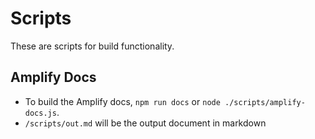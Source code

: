 # Scripts

These are scripts for build functionality.

## Amplify Docs

* To build the Amplify docs, `npm run docs` or `node ./scripts/amplify-docs.js`. 
* `/scripts/out.md` will be the output document in markdown
